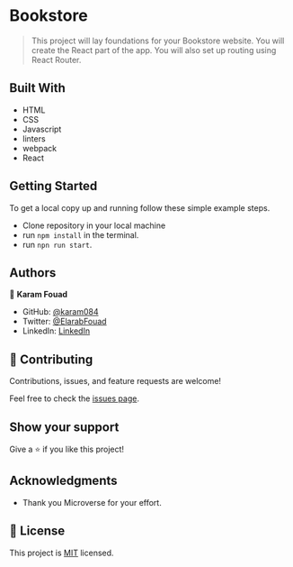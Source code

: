 # Bookstore

> This project will lay foundations for your Bookstore website. You will create the React part of the app. You will also set up routing using React Router.


## Built With

- HTML
- CSS 
- Javascript
- linters
- webpack
- React

## Getting Started

To get a local copy up and running follow these simple example steps.

- Clone repository in your local machine 
- run `npm install` in the terminal.
- run `npn run start`.


## Authors

👤 **Karam Fouad**

- GitHub: [@karam084](https://github.com/karam084)
- Twitter: [@ElarabFouad](https://twitter.com/ElarabFouad)
- LinkedIn: [LinkedIn](https://www.linkedin.com/in/karam-fouad-179830214/)

## 🤝 Contributing

Contributions, issues, and feature requests are welcome!

Feel free to check the [issues page](../issues/).

## Show your support

Give a ⭐️ if you like this project!

## Acknowledgments

- Thank you Microverse for your effort.

## 📝 License

This project is [MIT](./LICENSE.md) licensed.